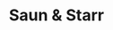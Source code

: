 ---
title: "Saun & Starr"
summary: "Soul duo from New York consisting of & Starr Duncan Lowe signed by"
slug: "saun-starr"
image: "saun-starr.jpg"
apple_music_artist_url: "https://music.apple.com/gb/artist/saun-starr/883002675"
wikipedia_url: "none"
---
